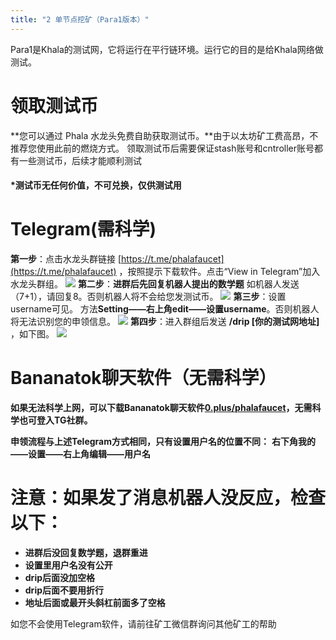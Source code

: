```yaml
---
title: "2 单节点挖矿（Para1版本）"
---
```


Para1是Khala的测试网，它将运行在平行链环境。运行它的目的是给Khala网络做测试。

# 领取测试币
**您可以通过 Phala 水龙头免费自助获取测试币。**由于以太坊矿工费高昂，不推荐您使用此前的燃烧方式。
领取测试币后需要保证stash账号和cntroller账号都有一些测试币，后续才能顺利测试
#### *测试币无任何价值，不可兑换，仅供测试用
# Telegram(需科学)
**第一步**：点击水龙头群链接 [https://t.me/phalafaucet](https://t.me/phalafaucet) ，按照提示下载软件。点击“View in Telegram”加入水龙头群组。
![](/images/docs/khala-mining/faucet-1.png)
**第二步**：**进群后先回复机器人提出的数学题**
如机器人发送（7+1），请回复8。否则机器人将不会给您发测试币。
![](/images/docs/khala-mining/faucet-2.png)
**第三步**：设置username可见。
方法**Setting——右上角edit——设置username**。否则机器人将无法识别您的申领信息。
![](/images/docs/khala-mining/faucet-3.png)
**第四步**：进入群组后发送  **/drip [你的测试网地址]** ，如下图。
![](/images/docs/khala-mining/faucet-4.png)
# Bananatok聊天软件（无需科学）
**如果无法科学上网，可以下载Bananatok聊天软件**[**0.plus/phalafaucet**](https://0.plus/phalafaucet)**，无需科学也可登入TG社群。**
​

**申领流程与上述Telegram方式相同，只有设置用户名的位置不同：**
**右下角我的——设置——右上角编辑——用户名**
**​**

# **注意：如果发了消息机器人没反应，检查以下：**

- **进群后没回复数学题，退群重进**
- **设置里用户名没有公开**
- **drip后面没加空格**
- **drip后面不要用折行**
- **地址后面或最开头斜杠前面多了空格**

如您不会使用Telegram软件，请前往矿工微信群询问其他矿工的帮助

<!-- The difference between Para-1 Testnet and Khala is the underlying relaychain, which should be opaque to the miners. -->

